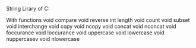 String Lirary of C:


With functions 
void compare
void reverse
int length
void count
void subset
void interchange
void copy
void ncopy
void concat
void nconcat
void foccurance
void loccurance
void uppercase
void lowercase
void nuppercasev
void nlowercase














